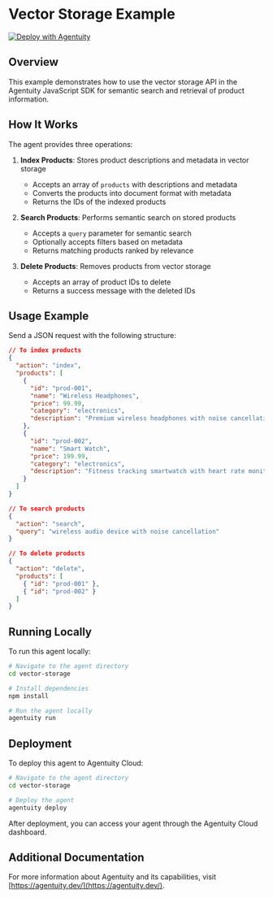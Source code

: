 # Vector Storage Example

[![Deploy with Agentuity](https://app.agentuity.com/img/deploy.svg)](https://app.agentuity.com/deploy)

## Overview

This example demonstrates how to use the vector storage API in the Agentuity JavaScript SDK for semantic search and retrieval of product information.

## How It Works

The agent provides three operations:

1. **Index Products**: Stores product descriptions and metadata in vector storage

   - Accepts an array of `products` with descriptions and metadata
   - Converts the products into document format with metadata
   - Returns the IDs of the indexed products

2. **Search Products**: Performs semantic search on stored products

   - Accepts a `query` parameter for semantic search
   - Optionally accepts filters based on metadata
   - Returns matching products ranked by relevance

3. **Delete Products**: Removes products from vector storage
   - Accepts an array of product IDs to delete
   - Returns a success message with the deleted IDs

## Usage Example

Send a JSON request with the following structure:

```json
// To index products
{
  "action": "index",
  "products": [
    {
      "id": "prod-001",
      "name": "Wireless Headphones",
      "price": 99.99,
      "category": "electronics",
      "description": "Premium wireless headphones with noise cancellation and 20-hour battery life."
    },
    {
      "id": "prod-002",
      "name": "Smart Watch",
      "price": 199.99,
      "category": "electronics",
      "description": "Fitness tracking smartwatch with heart rate monitoring and GPS."
    }
  ]
}

// To search products
{
  "action": "search",
  "query": "wireless audio device with noise cancellation"
}

// To delete products
{
  "action": "delete",
  "products": [
    { "id": "prod-001" },
    { "id": "prod-002" }
  ]
}
```

## Running Locally

To run this agent locally:

```bash
# Navigate to the agent directory
cd vector-storage

# Install dependencies
npm install

# Run the agent locally
agentuity run
```

## Deployment

To deploy this agent to Agentuity Cloud:

```bash
# Navigate to the agent directory
cd vector-storage

# Deploy the agent
agentuity deploy
```

After deployment, you can access your agent through the Agentuity Cloud dashboard.

## Additional Documentation

For more information about Agentuity and its capabilities, visit [https://agentuity.dev/](https://agentuity.dev/).
